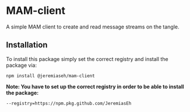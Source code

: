 # MAM-client
A simple MAM client to create and read message streams on the tangle.

## Installation
To install this package simply set the correct registry and install the package via:

    npm install @jeremiaseh/mam-client

__Note: You have to set up the correct registry in order to be able to install the package:__

    --registry=https://npm.pkg.github.com/JeremiasEh